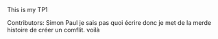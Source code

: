 This is my TP1

Contributors:
Simon
Paul
je sais pas quoi écrire donc je met de la merde histoire de créer un comflit.
voilà
